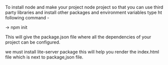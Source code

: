 To install node and make your project node project so that you can use third party libraries and install other packages and environment variables type ht following command -

-> npm init

This will give the package.json file where all the dependencies of your project can be configured.

we must install lite-server package this will help you render the index.html file which is next to package,json file.
